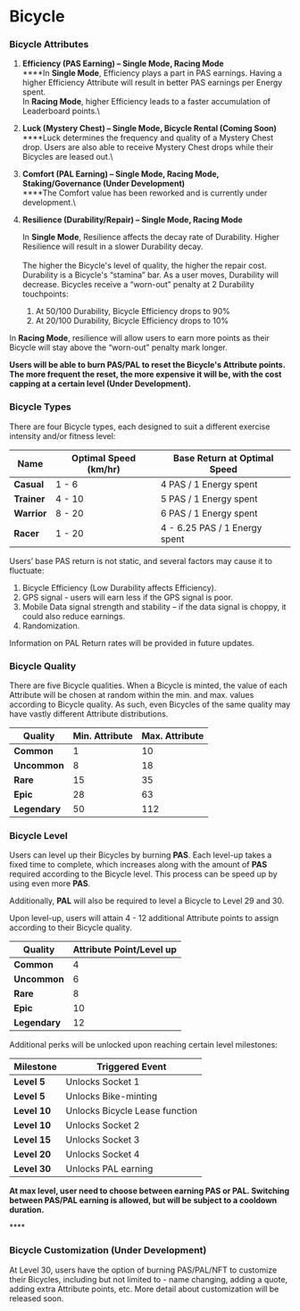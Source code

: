 # Bicycle

### Bicycle Attributes

1. **Efficiency (PAS Earning) – Single Mode, Racing Mode**\
   ****In **Single Mode**, Efficiency plays a part in PAS earnings. Having a higher Efficiency Attribute will result in better PAS earnings per Energy spent.\
   In **Racing Mode**, higher Efficiency leads to a faster accumulation of Leaderboard points.\

2. **Luck (Mystery Chest) – Single Mode, Bicycle Rental (Coming Soon)**\
   ****Luck determines the frequency and quality of a Mystery Chest drop. Users are also able to receive Mystery Chest drops while their Bicycles are leased out.\

3. **Comfort (PAL Earning) – Single Mode, Racing Mode, Staking/Governance (Under  Development)**\
   ****The Comfort value has been reworked and is currently under development.\

4.  **Resilience (Durability/Repair) – Single Mode, Racing Mode**

    In **Single Mode**, Resilience affects the decay rate of Durability. Higher Resilience will result in a slower Durability decay. \
    \
    The higher the Bicycle's level of quality, the higher the repair cost. Durability is a Bicycle's “stamina” bar. As a user moves, Durability will decrease. Bicycles receive a “worn-out” penalty at 2 Durability touchpoints:

    1. At 50/100 Durability, Bicycle Efficiency drops to 90%
    2. At 20/100 Durability, Bicycle Efficiency drops to 10%

In **Racing Mode**, resilience will allow users to earn more points as their Bicycle will stay above the “worn-out” penalty mark longer.

**Users will be able to burn PAS/PAL to reset the Bicycle's Attribute points. The more frequent the reset, the more expensive it will be, with the cost capping at a certain level (Under Development).**

### Bicycle Types

There are four Bicycle types, each designed to suit a different exercise intensity and/or fitness level:

| **Name**    | **Optimal Speed (km/hr)** | **Base Return at Optimal Speed** |
| ----------- | ------------------------- | -------------------------------- |
| **Casual**  | 1 - 6                     | 4 PAS / 1 Energy spent           |
| **Trainer** | 4 - 10                    | 5 PAS / 1 Energy spent           |
| **Warrior** | 8 - 20                    | 6 PAS / 1 Energy spent           |
| **Racer**   | 1 - 20                    | 4 - 6.25 PAS / 1 Energy spent    |

Users’ base PAS return is not static, and several factors may cause it to fluctuate:

1. Bicycle Efficiency (Low Durability affects Efficiency).
2. GPS signal - users will earn less if the GPS signal is poor.
3. Mobile Data signal strength and stability – if the data signal is choppy, it could also reduce earnings.
4. Randomization.

Information on PAL Return rates will be provided in future updates.

### Bicycle Quality

There are five Bicycle qualities. When a Bicycle is minted, the value of each Attribute will be chosen at random within the min. and max. values according to Bicycle quality. As such, even Bicycles of the same quality may have vastly different Attribute distributions.

| Quality       | Min. Attribute | Max. Attribute |
| ------------- | -------------- | -------------- |
| **Common**    | 1              | 10             |
| **Uncommon**  | 8              | 18             |
| **Rare**      | 15             | 35             |
| **Epic**      | 28             | 63             |
| **Legendary** | 50             | 112            |

### Bicycle Level

Users can level up their Bicycles by burning **PAS**. Each level-up takes a fixed time to complete, which increases along with the amount of **PAS** required according to the Bicycle level. This process can be speed up by using even more **PAS**.

Additionally, **PAL** will also be required to level a Bicycle to Level 29 and 30.

Upon level-up, users will attain 4 - 12 additional Attribute points to assign according to their Bicycle quality.

| Quality       | Attribute Point/Level up |
| ------------- | ------------------------ |
| **Common**    | 4                        |
| **Uncommon**  | 6                        |
| **Rare**      | 8                        |
| **Epic**      | 10                       |
| **Legendary** | 12                       |

Additional perks will be unlocked upon reaching certain level milestones:

| **Milestone** | **Triggered Event**            |
| ------------- | ------------------------------ |
| **Level 5**   | Unlocks Socket 1               |
| **Level 5**   | Unlocks Bike-minting           |
| **Level 10**  | Unlocks Bicycle Lease function |
| **Level 10**  | Unlocks Socket 2               |
| **Level 15**  | Unlocks Socket 3               |
| **Level 20**  | Unlocks Socket 4               |
| **Level 30**  | Unlocks PAL earning            |

**At max level, user need to choose between earning PAS or PAL. Switching between PAS/PAL earning is allowed, but will be subject to a cooldown duration.**&#x20;

&#x20;****&#x20;

### Bicycle **Customization (Under Development)**

At Level 30, users have the option of burning PAS/PAL/NFT to customize their Bicycles, including but not limited to - name changing, adding a quote, adding extra Attribute points, etc. More detail about customization will be released soon.
